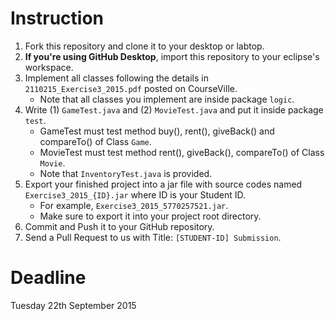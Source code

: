 # Instruction

1. Fork this repository and clone it to your desktop or labtop.
2. **If you're using GitHub Desktop**, import this repository to your eclipse's workspace.
3. Implement all classes following the details in `2110215_Exercise3_2015.pdf` posted on CourseVille. 
   * Note that all classes you implement are inside package `logic`.
4. Write (1) `GameTest.java` and (2) `MovieTest.java` and put it inside package `test`.
   * GameTest must test method buy(), rent(), giveBack() and compareTo() of Class `Game`.
   * MovieTest must test method rent(), giveBack(), compareTo() of Class `Movie`.
   * Note that `InventoryTest.java` is provided. 
4. Export your finished project into a jar file with source codes named `Exercise3_2015_{ID}.jar` where ID is your Student ID.
   * For example, `Exercise3_2015_5770257521.jar`.
   * Make sure to export it into your project root directory.
5. Commit and Push it to your GitHub repository.
6. Send a Pull Request to us with Title: `[STUDENT-ID] Submission`.

# Deadline
Tuesday 22th September 2015
